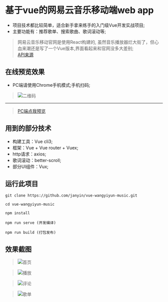 # 基于vue的网易云音乐移动端web app

* 项目技术都比较简单，适合新手拿来练手的入门级Vue开发实战项目;
* 主要功能有：推荐歌单、搜索歌曲、歌词滚动等;

> 网易云音乐移动官网是使用React构建的, 虽然音乐播放器烂大街了，但心血来潮还是写了一个Vue版本,界面看起来和官网没多大差别;  
>[API来源][2]

## 在线预览效果

* PC端请使用Chrome手机模式;手机扫码;

 > ![二维码](https://github.com/janyin/vue-wangyiyun-music/screenshot/qrcode.png)
 
 ---
 > [PC端点我预览][1]

## 用到的部分技术

* 构建工具：Vue cli3;
* 框架：Vue + Vue router + Vuex;
* http请求：axios;
* 歌词滚动：better-scroll;
* 部分UI组件：Vux;

## 运行此项目
  
  ```git
  git clone https://github.com/janyin/vue-wangyiyun-music.git
  
  cd vue-wangyiyun-music
  
  npm install
  
  npm run serve (开发编译)

  npm run build (打包发布)
  ```

## 效果截图

>![首页](https://github.com/janyin/vue-wangyiyun-music/screenshot/1.png)

>![播放](https://github.com/janyin/vue-wangyiyun-music/screenshot/2.png)

>![评论](https://github.com/janyin/vue-wangyiyun-music/screenshot/3.png)

>![歌单](https://github.com/janyin/vue-wangyiyun-music/screenshot/4.png)

[1]: http://music.wanegbt.cn/
[2]: https://binaryify.github.io/NeteaseCloudMusicApi

